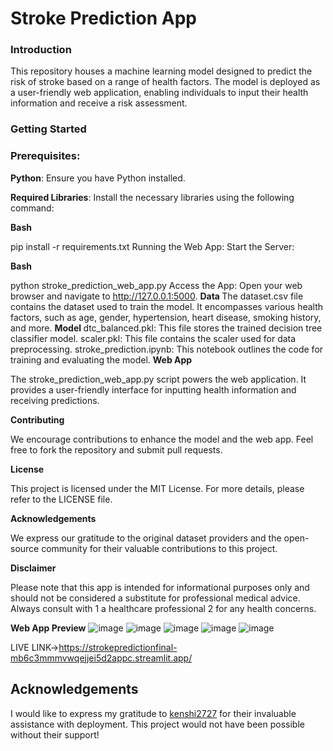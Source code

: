 <h1>Stroke Prediction App</h1>

<h3>Introduction</h3>

This repository houses a machine learning model designed to predict the risk of stroke based on a range of health factors. The model is deployed as a user-friendly web application, enabling individuals to input their health information and receive a risk assessment.

<h3>Getting Started</h3>

<h3>Prerequisites:</h3>
<b>Python</b>: Ensure you have Python installed.

<b>Required Libraries</b>: Install the necessary libraries using the following command:

<b>Bash</b>

pip install -r requirements.txt
Running the Web App:
Start the Server:

<b>Bash</b>

python stroke_prediction_web_app.py
Access the App:
Open your web browser and navigate to http://127.0.0.1:5000.
<b>
Data
</b>
The dataset.csv file contains the dataset used to train the model. It encompasses various health factors, such as age, gender, hypertension, heart disease, smoking history, and more.
<b>
Model
</b>
dtc_balanced.pkl: This file stores the trained decision tree classifier model.
scaler.pkl: This file contains the scaler used for data preprocessing.
stroke_prediction.ipynb: This notebook outlines the code for training and evaluating the model.
<b>Web App</b>

The stroke_prediction_web_app.py script powers the web application. It provides a user-friendly interface for inputting health information and receiving predictions.

<b>Contributing</b>

We encourage contributions to enhance the model and the web app. Feel free to fork the repository and submit pull requests.

<b>License</b>

This project is licensed under the MIT License. For more details, please refer to the LICENSE file.

<b>Acknowledgements</b>

We express our gratitude to the original dataset providers and the open-source community for their valuable contributions to this project.

<b>Disclaimer</b>

Please note that this app is intended for informational purposes only and should not be considered a substitute for professional medical advice. Always consult with 1  a healthcare professional 2  for any health concerns.

<b>Web App Preview</b>
![image](https://github.com/user-attachments/assets/901e29a8-e0a1-4caa-919e-62be65147977)
![image](https://github.com/user-attachments/assets/b7b5166d-ea70-420e-a578-fad7f03d9a2e)
![image](https://github.com/user-attachments/assets/f16f0389-1c5a-4275-a2a3-a465512c486c)
![image](https://github.com/user-attachments/assets/50c831eb-6034-44ab-925b-74864b42ab24)
![image](https://github.com/user-attachments/assets/1cf55fdb-d170-4e78-a8cd-deef13224457)



LIVE LINK->https://strokepredictionfinal-mb6c3mmmvwqejjei5d2appc.streamlit.app/



## Acknowledgements

I would like to express my gratitude to [kenshi2727](https://github.com/Kenshi2727) for their invaluable assistance with deployment. This project would not have been possible without their support!
